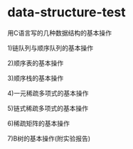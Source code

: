 # data-structure-test
用C语言写的几种数据结构的基本操作

1)链队列与顺序队列的基本操作

2)顺序表的基本操作

3)顺序栈的基本操作

4)一元稀疏多项式的基本操作

5)链式稀疏多项式的基本操作

6)稀疏矩阵的基本操作

7)B树的基本操作(附实验报告)